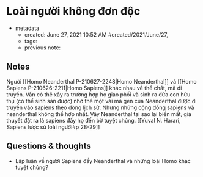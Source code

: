 # Loài người không đơn độc

- metadata
	- created: June 27, 2021 10:52 AM #created/2021/June/27,
	- tags:
	- previous note:

## Notes
Người [[Homo Neanderthal P-210627-2248|Homo Neanderthal]] và [[Homo Sapiens P-210626-2211|Homo Sapiens]] khác nhau về thể chất, mã di truyền. Vẫn có thể xảy ra trường hợp họ giao phối và sinh ra đứa con hữu thụ (có thể sinh sản được) nhờ thế một vài mã gen của Neanderthal được di truyền vào sapiens theo dòng lịch sử. Nhưng những cộng đồng sapiens và neanderthal không thể hợp nhất. Vậy Neanderthal tại sao lại biến mất, giả thuyết đặt ra là sapiens đẩy họ đến bờ tuyệt chủng. [[Yuval N. Harari, Sapiens lược sử loài người#p 28-29]] 

## Questions & thoughts
- Lập luận về người Sapiens đẩy Neanderthal và những loài Homo khác tuyệt chủng?
